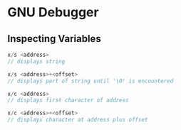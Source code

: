 # GNU Debugger

## Inspecting Variables

```as
x/s <address>
// displays string

x/s <address>+<offset>
// displays part of string until '\0' is encountered

x/c <address>
// displays first character of address

x/c <address>+<offset>
// displays character at address plus offset
```